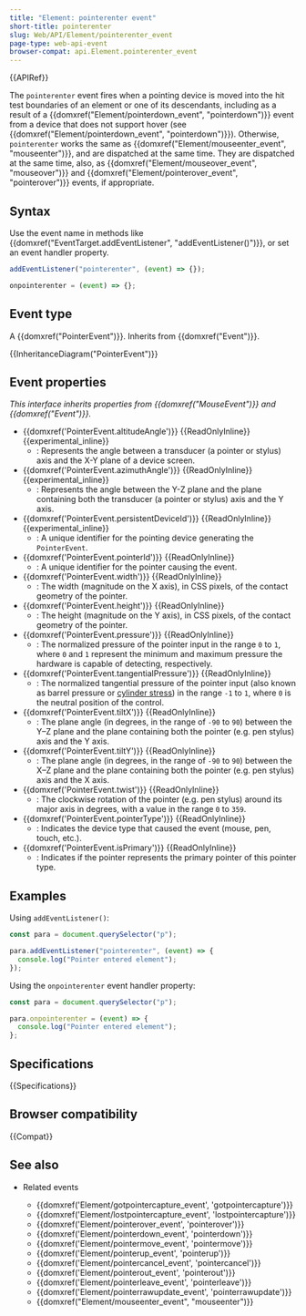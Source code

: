 ```yaml
---
title: "Element: pointerenter event"
short-title: pointerenter
slug: Web/API/Element/pointerenter_event
page-type: web-api-event
browser-compat: api.Element.pointerenter_event
---
```


{{APIRef}}

The `pointerenter` event fires when a pointing device is moved into the hit test boundaries of an element or one of its descendants, including as a result of a {{domxref("Element/pointerdown_event", "pointerdown")}} event from a device that does not support hover (see {{domxref("Element/pointerdown_event", "pointerdown")}}). Otherwise, `pointerenter` works the same as {{domxref("Element/mouseenter_event", "mouseenter")}}, and are dispatched at the same time. They are dispatched at the same time, also, as {{domxref("Element/mouseover_event", "mouseover")}} and {{domxref("Element/pointerover_event", "pointerover")}} events, if appropriate.

## Syntax

Use the event name in methods like {{domxref("EventTarget.addEventListener", "addEventListener()")}}, or set an event handler property.

```js
addEventListener("pointerenter", (event) => {});

onpointerenter = (event) => {};
```

## Event type

A {{domxref("PointerEvent")}}. Inherits from {{domxref("Event")}}.

{{InheritanceDiagram("PointerEvent")}}

## Event properties

_This interface inherits properties from {{domxref("MouseEvent")}} and {{domxref("Event")}}._

- {{domxref('PointerEvent.altitudeAngle')}} {{ReadOnlyInline}} {{experimental_inline}}
  - : Represents the angle between a transducer (a pointer or stylus) axis and the X-Y plane of a device screen.
- {{domxref('PointerEvent.azimuthAngle')}} {{ReadOnlyInline}} {{experimental_inline}}
  - : Represents the angle between the Y-Z plane and the plane containing both the transducer (a pointer or stylus) axis and the Y axis.
- {{domxref('PointerEvent.persistentDeviceId')}} {{ReadOnlyInline}} {{experimental_inline}}
  - : A unique identifier for the pointing device generating the `PointerEvent`.
- {{domxref('PointerEvent.pointerId')}} {{ReadOnlyInline}}
  - : A unique identifier for the pointer causing the event.
- {{domxref('PointerEvent.width')}} {{ReadOnlyInline}}
  - : The width (magnitude on the X axis), in CSS pixels, of the contact geometry of the pointer.
- {{domxref('PointerEvent.height')}} {{ReadOnlyInline}}
  - : The height (magnitude on the Y axis), in CSS pixels, of the contact geometry of the pointer.
- {{domxref('PointerEvent.pressure')}} {{ReadOnlyInline}}
  - : The normalized pressure of the pointer input in the range `0` to `1`, where `0` and `1` represent the minimum and maximum pressure the hardware is capable of detecting, respectively.
- {{domxref('PointerEvent.tangentialPressure')}} {{ReadOnlyInline}}
  - : The normalized tangential pressure of the pointer input (also known as barrel pressure or [cylinder stress](https://en.wikipedia.org/wiki/Cylinder_stress)) in the range `-1` to `1`, where `0` is the neutral position of the control.
- {{domxref('PointerEvent.tiltX')}} {{ReadOnlyInline}}
  - : The plane angle (in degrees, in the range of `-90` to `90`) between the Y–Z plane and the plane containing both the pointer (e.g. pen stylus) axis and the Y axis.
- {{domxref('PointerEvent.tiltY')}} {{ReadOnlyInline}}
  - : The plane angle (in degrees, in the range of `-90` to `90`) between the X–Z plane and the plane containing both the pointer (e.g. pen stylus) axis and the X axis.
- {{domxref('PointerEvent.twist')}} {{ReadOnlyInline}}
  - : The clockwise rotation of the pointer (e.g. pen stylus) around its major axis in degrees, with a value in the range `0` to `359`.
- {{domxref('PointerEvent.pointerType')}} {{ReadOnlyInline}}
  - : Indicates the device type that caused the event (mouse, pen, touch, etc.).
- {{domxref('PointerEvent.isPrimary')}} {{ReadOnlyInline}}
  - : Indicates if the pointer represents the primary pointer of this pointer type.

## Examples

Using `addEventListener()`:

```js
const para = document.querySelector("p");

para.addEventListener("pointerenter", (event) => {
  console.log("Pointer entered element");
});
```

Using the `onpointerenter` event handler property:

```js
const para = document.querySelector("p");

para.onpointerenter = (event) => {
  console.log("Pointer entered element");
};
```

## Specifications

{{Specifications}}

## Browser compatibility

{{Compat}}

## See also

- Related events

  - {{domxref('Element/gotpointercapture_event', 'gotpointercapture')}}
  - {{domxref('Element/lostpointercapture_event', 'lostpointercapture')}}
  - {{domxref('Element/pointerover_event', 'pointerover')}}
  - {{domxref('Element/pointerdown_event', 'pointerdown')}}
  - {{domxref('Element/pointermove_event', 'pointermove')}}
  - {{domxref('Element/pointerup_event', 'pointerup')}}
  - {{domxref('Element/pointercancel_event', 'pointercancel')}}
  - {{domxref('Element/pointerout_event', 'pointerout')}}
  - {{domxref('Element/pointerleave_event', 'pointerleave')}}
  - {{domxref('Element/pointerrawupdate_event', 'pointerrawupdate')}}
  - {{domxref("Element/mouseenter_event", "mouseenter")}}

